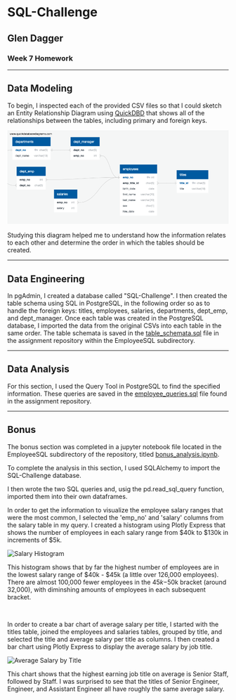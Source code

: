 # SQL-Challenge
## Glen Dagger
### Week 7 Homework

---

## Data Modeling

To begin, I inspected each of the provided CSV files so that I could sketch an Entity Relationship Diagram using [QuickDBD](https://www.quickdatabasediagrams.com/) that shows all of the relationships between the tables, including primary and foreign keys.

![Employee ERD](EmployeeSQL/erd_diagram.png)

Studying this diagram helped me to understand how the information relates to each other and determine the order in which the tables should be created.

---

## Data Engineering

In pgAdmin, I created a database called "SQL-Challenge". I then created the table schema using SQL in PostgreSQL, in the following order so as to handle the foreign keys: titles, employees, salaries, departments, dept_emp, and dept_manager. Once each table was created in the PostgreSQL database, I imported the data from the original CSVs into each table in the same order. The table schemata is saved in the [table_schemata.sql](/EmployeeSQL/table_schemata.sql) file in the assignment repository within the EmployeeSQL subdirectory.

---

## Data Analysis

For this section, I used the Query Tool in PostgreSQL to find the specified information. These queries are saved in the [employee_queries.sql](EmployeeSQL/employee_queries.sql) file found in the assignment repository.

---
## Bonus
The bonus section was completed in a jupyter notebook file located in the EmployeeSQL subdirectory of the repository, titled [bonus_analysis.ipynb](/EmployeeSQL/bonus_analysis.ipynb).

To complete the analysis in this section, I used SQLAlchemy to import the SQL-Challenge database.

I then wrote the two SQL queries and, usig the pd.read_sql_query function, imported them into their own dataframes. 

In order to get the information to visualize the employee salary ranges that were the most common, I selected the 'emp_no' and 'salary' columns from the salary table in my query. I created a histogram using Plotly Express that shows the number of employees in each salary range from $40k to $130k in increments of $5k. 

![Salary Histogram](EmployeeSQL/images/salary_histogram.png)

This histogram shows that by far the highest number of employees are in the lowest salary range of $40k - $45k (a little over 126,000 employees). There are almost 100,000 fewer employees in the $45k-$50k bracket (around 32,000), with diminshing amounts of employees in each subsequent bracket.

<br>

In order to create a bar chart of average salary per title, I started with the titles table, joined the employees and salaries tables, grouped by title, and selected the title and average salary per title as columns. I then created a bar chart using Plotly Express to display the average salary by job title.

![Average Salary by Title](EmployeeSQL/images/avgsalarybytitle.png)

This chart shows that the highest earning job title on average is Senior Staff, followed by Staff. I was surprised to see that the titles of Senior Engineer, Engineer, and Assistant Engineer all have roughly the same average salary.